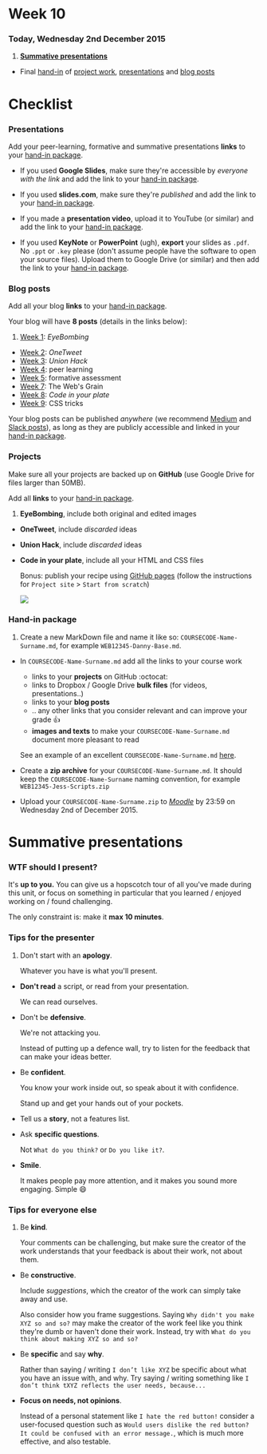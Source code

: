 # Week 10

### Today, Wednesday 2nd December 2015

1. [**Summative presentations**](#summative-presentations)
* Final [hand-in](#hand-in-package) of [project work](#projects), [presentations](#presentations) and [blog posts](#blog-posts) 


# Checklist

### Presentations

Add your peer-learning, formative and summative presentations **links** to your [hand-in package](#hand-in-package).

* If you used **Google Slides**, make sure they're accessible by *everyone with the link* and add the link to your [hand-in package](#hand-in-package).

* If you used **slides.com**, make sure they're *published* and add the link to your [hand-in package](#hand-in-package).

* If you made a **presentation video**, upload it to YouTube (or similar) and add the link to your [hand-in package](#hand-in-package).

* If you used **KeyNote** or **PowerPoint** (ugh), **export** your slides as `.pdf`. No `.ppt` or `.key` please (don't assume people have the software to open your source files). Upload them to Google Drive (or similar) and then add the link to your [hand-in package](#hand-in-package).

### Blog posts 

Add all your blog **links** to your [hand-in package](#hand-in-package).

Your blog will have **8 posts** (details in the links below):

1. [Week 1](../01#blog): *EyeBombing*
* [Week 2](../02#blog): *OneTweet*
* [Week 3](../03#blog): *Union Hack* 
* [Week 4](../04#blog): peer learning
* [Week 5](../05#blog): formative assessment 
* [Week 7](../07#blog): The Web's Grain
* [Week 8](../08#blog): *Code in your plate* 
* [Week 9](../09#blog): CSS tricks

Your blog posts can be published *anywhere* (we recommend [Medium](https://medium.com) and [Slack posts](https://slack.zendesk.com/hc/en-us/articles/203950418-Composing-a-Post)), as long as they are publicly accessible and linked in your [hand-in package](#hand-in-package).

### Projects

Make sure all your projects are backed up on **GitHub** (use Google Drive for files larger than 50MB).

Add all **links** to your [hand-in package](#hand-in-package).

1. **EyeBombing**, include both original and edited images
* **OneTweet**, include *discarded* ideas
* **Union Hack**, include *discarded* ideas 
* **Code in your plate**, include all your HTML and CSS files 

	Bonus: publish your recipe using [GitHub pages](https://pages.github.com/) (follow the instructions for `Project site` > `Start from scratch`) 
	
	[![](https://pages.github.com/images/create-branch@2x.png)](https://pages.github.com/)

### Hand-in package

1. Create a new MarkDown file and name it like so: `COURSECODE-Name-Surname.md`, for example `WEB12345-Danny-Base.md`.  
	
	<!---->
* In `COURSECODE-Name-Surname.md` add all the links to your course work
	* links to your **projects** on GitHub :octocat:
	* links to Dropbox / Google Drive **bulk files** (for videos, presentations..)
	* links to your **blog posts**
	* .. any other links that you consider relevant and can improve your grade :+1:
	* **images and texts** to make your `COURSECODE-Name-Surname.md` document more pleasant to read
  
	See an example of an excellent `COURSECODE-Name-Surname.md` [here](https://github.com/TomSharmanWeb/HarrySeatonWebsite/blob/master/README.md).

	<!---->
* Create a **zip archive** for your `COURSECODE-Name-Surname.md`. It should keep the `COURSECODE-Name-Surname` naming convention, for example `WEB12345-Jess-Scripts.zip`	  

	<!---->
* Upload your `COURSECODE-Name-Surname.zip` to [*Moodle*](https://learn.rave.ac.uk/moodle/login/index.php) by 23:59 on Wednesday 2nd of December 2015.


# Summative presentations

### WTF should I present?

It's **up to you.** You can give us a hopscotch tour of all you've made during this unit, or focus on something in particular that you learned / enjoyed working on / found challenging.

The only constraint is: make it **max 10 minutes**.

### Tips for the presenter

1. Don't start with an **apology**.   
  
	Whatever you have is what you'll present. 
* **Don't read** a script, or read from your presentation.   
  
	We can read ourselves.
* Don't be **defensive**.   
  
	We're not attacking you. 
	
	Instead of putting up a defence wall, try to listen for the feedback that can make your ideas better. 
* Be **confident**.   
  
	You know your work inside out, so speak about it with confidence.   
	
	Stand up and get your hands out of your pockets.
* Tell us a **story**, not a features list.  
  
	<!---->
* Ask **specific questions**.   
  
	Not `What do you think?` or `Do you like it?`. 
* **Smile**.   
  
	It makes people pay more attention, and it makes you sound more engaging. Simple :smile:

### Tips for everyone else

1. Be **kind**.   
  
	Your comments can be challenging, but make sure the creator of the work understands that your feedback is about their work, not about them.
* Be **constructive**.   
  
	Include *suggestions*, which the creator of the work can simply take away and use.   
  
	Also consider how you frame suggestions. Saying `Why didn't you make XYZ so and so?` may make the creator of the work feel like you think they're dumb or haven't done their work. Instead, try with `What do you think about making XYZ so and so?`
* Be **specific** and say **why**.   
  
	Rather than saying / writing `I don’t like XYZ` be specific about what you have an issue with, and why. Try saying / writing something like `I don’t think tXYZ reflects the user needs, because...`     
* **Focus on needs, not opinions**.
	
	Instead of a personal statement like `I hate the red button!` consider a user-focused question such as `Would users dislike the red button? It could be confused with an error message.`, which is much more effective, and also testable.